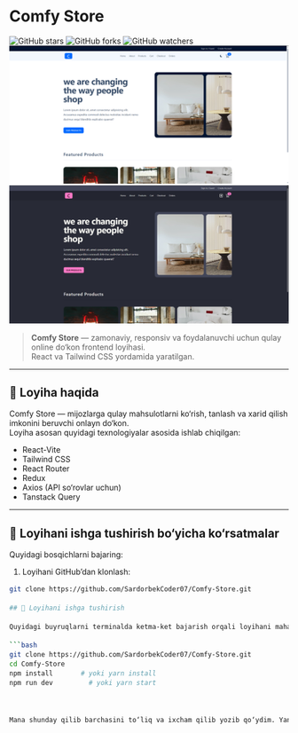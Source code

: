 # Comfy Store
![GitHub stars](https://img.shields.io/github/stars/SardorbekCoder07/Comfy-Store?style=social)
![GitHub forks](https://img.shields.io/github/forks/SardorbekCoder07/Comfy-Store?style=social)
![GitHub watchers](https://img.shields.io/github/watchers/SardorbekCoder07/Comfy-Store)
![Comfy Store](./src/assets/Review/light.png)
![Comfy Store](./src/assets/Review/dark.png)

> **Comfy Store** — zamonaviy, responsiv va foydalanuvchi uchun qulay online do‘kon frontend loyihasi.  
> React va Tailwind CSS yordamida yaratilgan.

---

## 📖 Loyiha haqida

Comfy Store — mijozlarga qulay mahsulotlarni ko‘rish, tanlash va xarid qilish imkonini beruvchi onlayn do‘kon.  
Loyiha asosan quyidagi texnologiyalar asosida ishlab chiqilgan:

- React-Vite
- Tailwind CSS
- React Router
- Redux 
- Axios (API so‘rovlar uchun)
- Tanstack Query

---
## 🚀 Loyihani ishga tushirish bo‘yicha ko‘rsatmalar

Quyidagi bosqichlarni bajaring:
1. Loyihani GitHub’dan klonlash:
```bash
git clone https://github.com/SardorbekCoder07/Comfy-Store.git

## 🚀 Loyihani ishga tushirish

Quyidagi buyruqlarni terminalda ketma-ket bajarish orqali loyihani mahalliy kompyuteringizda ishga tushirishingiz mumkin:

```bash
git clone https://github.com/SardorbekCoder07/Comfy-Store.git
cd Comfy-Store
npm install       # yoki yarn install
npm run dev         # yoki yarn start



Mana shunday qilib barchasini to‘liq va ixcham qilib yozib qo‘ydim. Yana yordam kerak bo‘lsa, bemalol yozing!

